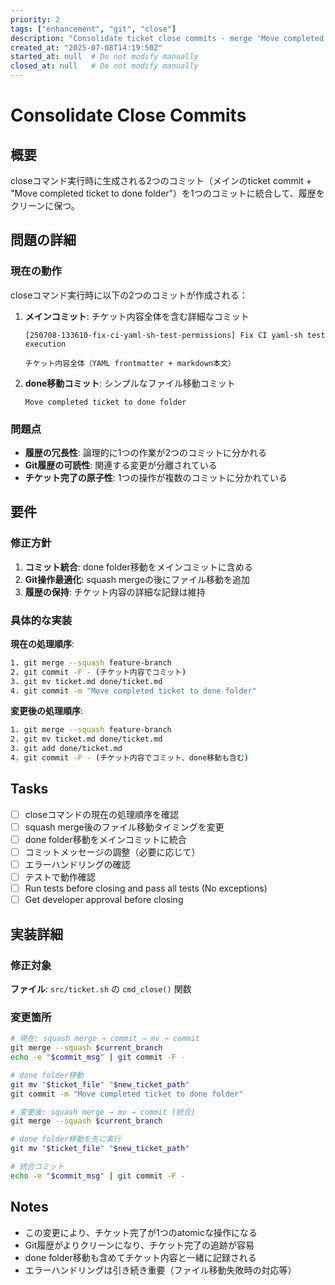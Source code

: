 ```yaml
---
priority: 2
tags: ["enhancement", "git", "close"]
description: "Consolidate ticket close commits - merge 'Move completed ticket to done folder' with main ticket commit"
created_at: "2025-07-08T14:19:50Z"
started_at: null  # Do not modify manually
closed_at: null   # Do not modify manually
---
```


# Consolidate Close Commits

## 概要
closeコマンド実行時に生成される2つのコミット（メインのticket commit + "Move completed ticket to done folder"）を1つのコミットに統合して、履歴をクリーンに保つ。

## 問題の詳細

### 現在の動作
closeコマンド実行時に以下の2つのコミットが作成される：

1. **メインコミット**: チケット内容全体を含む詳細なコミット
   ```
   [250708-133610-fix-ci-yaml-sh-test-permissions] Fix CI yaml-sh test execution
   
   チケット内容全体（YAML frontmatter + markdown本文）
   ```

2. **done移動コミット**: シンプルなファイル移動コミット
   ```
   Move completed ticket to done folder
   ```

### 問題点
- **履歴の冗長性**: 論理的に1つの作業が2つのコミットに分かれる
- **Git履歴の可読性**: 関連する変更が分離されている
- **チケット完了の原子性**: 1つの操作が複数のコミットに分かれている

## 要件

### 修正方針
1. **コミット統合**: done folder移動をメインコミットに含める
2. **Git操作最適化**: squash mergeの後にファイル移動を追加
3. **履歴の保持**: チケット内容の詳細な記録は維持

### 具体的な実装
**現在の処理順序**:
```bash
1. git merge --squash feature-branch
2. git commit -F - (チケット内容でコミット)
3. git mv ticket.md done/ticket.md
4. git commit -m "Move completed ticket to done folder"
```

**変更後の処理順序**:
```bash
1. git merge --squash feature-branch
2. git mv ticket.md done/ticket.md
3. git add done/ticket.md
4. git commit -F - (チケット内容でコミット、done移動も含む)
```

## Tasks
- [ ] closeコマンドの現在の処理順序を確認
- [ ] squash merge後のファイル移動タイミングを変更
- [ ] done folder移動をメインコミットに統合
- [ ] コミットメッセージの調整（必要に応じて）
- [ ] エラーハンドリングの確認
- [ ] テストで動作確認
- [ ] Run tests before closing and pass all tests (No exceptions)
- [ ] Get developer approval before closing

## 実装詳細

### 修正対象
**ファイル**: `src/ticket.sh` の `cmd_close()` 関数

### 変更箇所
```bash
# 現在: squash merge → commit → mv → commit
git merge --squash $current_branch
echo -e "$commit_msg" | git commit -F -

# done folder移動
git mv "$ticket_file" "$new_ticket_path"
git commit -m "Move completed ticket to done folder"

# 変更後: squash merge → mv → commit (統合)
git merge --squash $current_branch

# done folder移動を先に実行
git mv "$ticket_file" "$new_ticket_path"

# 統合コミット
echo -e "$commit_msg" | git commit -F -
```

## Notes
- この変更により、チケット完了が1つのatomicな操作になる
- Git履歴がよりクリーンになり、チケット完了の追跡が容易
- done folder移動も含めてチケット内容と一緒に記録される
- エラーハンドリングは引き続き重要（ファイル移動失敗時の対応等）